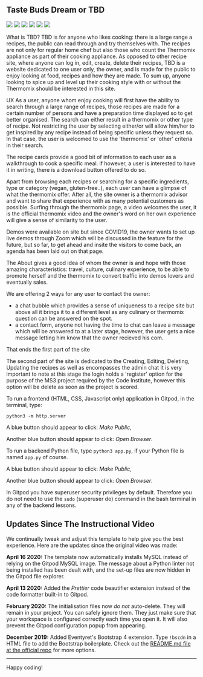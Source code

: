 ## Taste Buds Dream or TBD

<img src="{{url_for('static', filename='images/homepage.png')}}">
<img src="{{url_for('static', filename='images/my_recipes.png')}}">
<img src="{{url_for('static', filename='images/thermomix.png')}}">
<img src="{{url_for('static', filename='images/about.png')}}">
<img src="{{url_for('static', filename='images/contact.png')}}">
<img src="{{url_for('static', filename='images/login.png')}}">

What is TBD?
TBD is for anyone who likes cooking: 
there is a large range a recipes, the public can read through and try themselves with.
The recipes are not only for regular home chef but also those who count the Thermomix appliance as part of their cooking appliance.
As opposed to other recipe site, where anyone can log in, edit, create, delete their recipes, TBD is a website dedicated to one user only, 
the owner, and is made for the public to enjoy looking at food, recipes and how they are made.
To sum up, anyone looking to spice up and level up their cooking style with or without the Thermomix should be interested in this site. 

UX
As a user, anyone whom enjoy cooking will first have the ability to search through a large range of recipes, those recipes are made for a certain number
of persons and have a preparation time displayed so to get better organised.
The search can either result in a thermomix or other type of recipe. Not restricting the user by selecting either/or will allow him/her to get inspired 
by any recipe instead of being specific unless they request so. In that case, the user is welcomed to use the 'thermomix' or 'other' criteria in their search.

The recipe cards provide a good bit of information to each user as a walkthrough to cook a specific meal. if however, a user is interested to
have it in writing, there is a download button offered to do so.

Apart from browsing each recipes or searching for a specific ingredients, type or category (vegan, gluten-free..), each
user can have a glimpse of what the thermomix offer. After all, the site owner is a thermomix advisor and want to share that experience with as many
potential customers as possible. 
Surfing through the thermomix page, a video welcomes the user, it is the official thermomix video and the owner's word on her own experience
will give a sense of similarity to the user.

Demos were available on site but since COVID19, the owner wants to set up live demos through Zoom which will be discussed in the feature for the future, but so far,
to get ahead and insite the visitors to come back, an agenda has been laid out on that page.

The About gives a good idea of whom the owner is and hope with those amazing characteristics: travel, culture, culinary experience, to be able to promote herself and 
the thermomix to convert traffic into demos lovers and eventually sales.

We are offering 2 ways for any user to contact the owner:
- a chat bubble which provides a sense of uniqueness to a recipe site but above all it brings it to a different level as any culinary or thermomix question can be answered
on the spot.
- a contact form, anyone not having the time to chat can leave a message which will be answered to at a later stage, however, the user gets a nice message letting him know that the owner
recieved his com.

That ends the first part of the site

The second part of the site is dedicated to the Creating, Editing, Deleting, Updating the recipes as well as encompasses the admin chat
It is very important to note at this stage the login holds a 'register' option for the purpose of the MS3 project required by the Code 
Institute, however this option will be delete as soon as the project is scored.






To run a frontend (HTML, CSS, Javascript only) application in Gitpod, in the terminal, type:

`python3 -m http.server`

A blue button should appear to click: *Make Public*,

Another blue button should appear to click: *Open Browser*.

To run a backend Python file, type `python3 app.py`, if your Python file is named `app.py` of course.

A blue button should appear to click: *Make Public*,

Another blue button should appear to click: *Open Browser*.

In Gitpod you have superuser security privileges by default. Therefore you do not need to use the `sudo` (superuser do) command in the bash terminal in any of the backend lessons.

## Updates Since The Instructional Video

We continually tweak and adjust this template to help give you the best experience. Here are the updates since the original video was made:

**April 16 2020:** The template now automatically installs MySQL instead of relying on the Gitpod MySQL image. The message about a Python linter not being installed has been dealt with, and the set-up files are now hidden in the Gitpod file explorer.

**April 13 2020:** Added the _Prettier_ code beautifier extension instead of the code formatter built-in to Gitpod.

**February 2020:** The initialisation files now _do not_ auto-delete. They will remain in your project. You can safely ignore them. They just make sure that your workspace is configured correctly each time you open it. It will also prevent the Gitpod configuration popup from appearing.

**December 2019:** Added Eventyret's Bootstrap 4 extension. Type `!bscdn` in a HTML file to add the Bootstrap boilerplate. Check out the <a href="https://github.com/Eventyret/vscode-bcdn" target="_blank">README.md file at the official repo</a> for more options.

--------

Happy coding!
